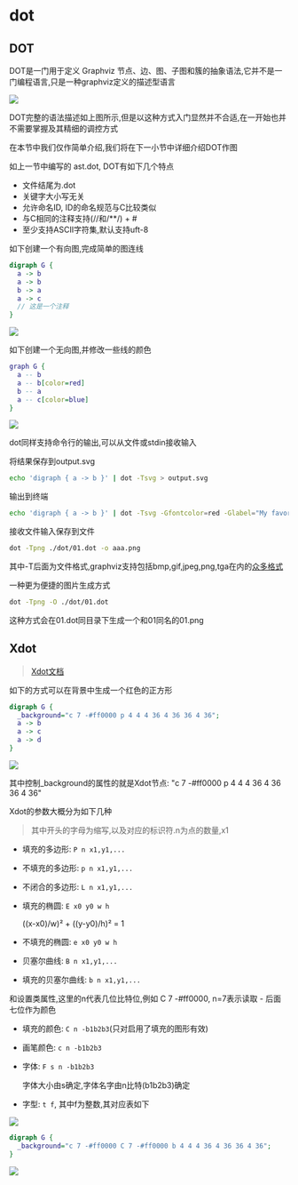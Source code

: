 
# dot


## DOT

DOT是一门用于定义 Graphviz 节点、边、图、子图和簇的抽象语法,它并不是一门编程语言,只是一种graphviz定义的描述型语言

![](https://raw.githubusercontent.com/learner-lu/picbed/master/20230115150650.png)

DOT完整的语法描述如上图所示,但是以这种方式入门显然并不合适,在一开始也并不需要掌握及其精细的调控方式

在本节中我们仅作简单介绍,我们将在下一小节中详细介绍DOT作图

如上一节中编写的 ast.dot, DOT有如下几个特点

- 文件结尾为.dot
- 关键字大小写无关
- 允许命名ID, ID的命名规范与C比较类似
- 与C相同的注释支持(//和/**/) + #
- 至少支持ASCII字符集,默认支持uft-8

如下创建一个有向图,完成简单的图连线

```dot
digraph G {
  a -> b
  a -> b
  b -> a
  a -> c
  // 这是一个注释
}
```

![](https://raw.githubusercontent.com/learner-lu/picbed/master/20230115152327.png)

如下创建一个无向图,并修改一些线的颜色

```dot
graph G {
  a -- b
  a -- b[color=red]
  b -- a
  a -- c[color=blue]
}
```

![](https://raw.githubusercontent.com/learner-lu/picbed/master/20230115152526.png)

dot同样支持命令行的输出,可以从文件或stdin接收输入

将结果保存到output.svg

```bash
echo 'digraph { a -> b }' | dot -Tsvg > output.svg
```

输出到终端

```bash
echo 'digraph { a -> b }' | dot -Tsvg -Gfontcolor=red -Glabel="My favorite letters"
```

接收文件输入保存到文件

```bash
dot -Tpng ./dot/01.dot -o aaa.png
```

其中-T后面为文件格式,graphviz支持包括bmp,gif,jpeg,png,tga在内的[众多格式](https://graphviz.org/docs/outputs/)

一种更为便捷的图片生成方式

```bash
dot -Tpng -O ./dot/01.dot
```

这种方式会在01.dot同目录下生成一个和01同名的01.png

## Xdot

> [Xdot文档](https://graphviz.org/docs/outputs/canon/#xdot)

如下的方式可以在背景中生成一个红色的正方形

```dot
digraph G {
  _background="c 7 -#ff0000 p 4 4 4 36 4 36 36 4 36";
  a -> b
  a -> c
  a -> d
}
```

![](https://raw.githubusercontent.com/learner-lu/picbed/master/20230115193336.png)

其中控制_background的属性的就是Xdot节点: "c 7 -#ff0000 p 4 4 4 36 4 36 36 4 36"

Xdot的参数大概分为如下几种

> 其中开头的字母为缩写,以及对应的标识符.n为点的数量,x1


- 填充的多边形: `P n x1,y1,...`
- 不填充的多边形: `p n x1,y1,...`
- 不闭合的多边形: `L n x1,y1,...`
- 填充的椭圆: `E x0 y0 w h`

  ((x-x0)/w)² + ((y-y0)/h)² = 1

- 不填充的椭圆: `e x0 y0 w h`
- 贝塞尔曲线: `B n x1,y1,...`
- 填充的贝塞尔曲线: `b n x1,y1,...`

和设置类属性,这里的n代表几位比特位,例如 C 7 -#ff0000, n=7表示读取 - 后面七位作为颜色

- 填充的颜色: `C n -b1b2b3`(只对启用了填充的图形有效)
- 画笔颜色: `c n -b1b2b3`
- 字体: `F s n -b1b2b3`

  字体大小由s确定,字体名字由n比特(b1b2b3)确定

- 字型: `t f`, 其中f为整数,其对应表如下

![](https://raw.githubusercontent.com/learner-lu/picbed/master/20230116004104.png)

```dot
digraph G {
  _background="c 7 -#ff0000 C 7 -#ff0000 b 4 4 4 36 4 36 36 4 36";
}
```

![](https://raw.githubusercontent.com/learner-lu/picbed/master/20230116004325.png)



